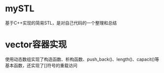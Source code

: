 # mySTL
基于C++实现的简易STL，是对自己代码的一个整理和总结

# vector容器实现
使用动态数组实现了构造函数、析构函数、push_back()、length()、capacit()等基本函数，还实现了[]符号的重载访问


